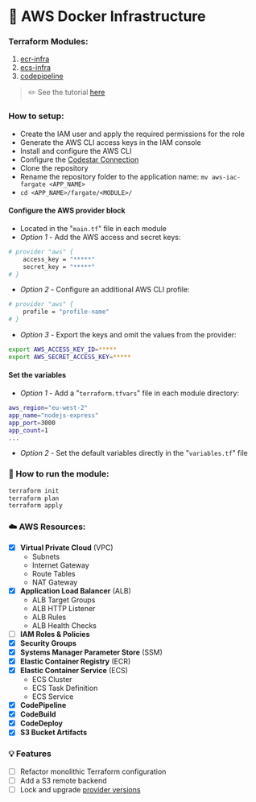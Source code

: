 # 🚜 AWS Docker Infrastructure


### Terraform Modules:
1. [ecr-infra](./fargate/ecr-infra)
2. [ecs-infra](./fargate/ecs-infra)
3. [codepipeline](./fargate/codepipeline)

> ✏️ See the tutorial [here](./fargate/README.md)

### How to setup:
- Create the IAM user and apply the required permissions for the role
- Generate the AWS CLI access keys in the IAM console
- Install and configure the AWS CLI
- Configure the [Codestar Connection](https://docs.aws.amazon.com/codepipeline/latest/userguide/connections-github.html)
- Clone the repository
- Rename the repository folder to the application name: `mv aws-iac-fargate <APP_NAME>`
- `cd <APP_NAME>/fargate/<MODULE>/`



#### Configure the AWS provider block
- Located in the "`main.tf`" file in each module
- _Option 1_ - Add the AWS access and secret keys:
```sh
# provider "aws" {
    access_key = "*****"
    secret_key = "*****"
# }
```
- _Option 2_ - Configure an additional AWS CLI profile:
```sh
# provider "aws" {
    profile = "profile-name"
# }
```
- _Option 3_ - Export the keys and omit the values from the provider:
```sh
export AWS_ACCESS_KEY_ID=*****
export AWS_SECRET_ACCESS_KEY=*****
```


#### Set the variables
- _Option 1_ - Add a "`terraform.tfvars`" file in each module directory:
```sh
aws_region="eu-west-2"
app_name="nodejs-express"
app_port=3000
app_count=1
...
```
- _Option 2_ - Set the default variables directly in the "`variables.tf`" file


### 🚀 How to run the module:
```sh
terraform init
terraform plan
terraform apply
```

### ☁️ AWS Resources:
- [x] **Virtual Private Cloud** (VPC)
    - Subnets
    - Internet Gateway
    - Route Tables
    - NAT Gateway
- [x] **Application Load Balancer** (ALB)
    - ALB Target Groups
    - ALB HTTP Listener
    - ALB Rules
    - ALB Health Checks
- [ ] **IAM Roles & Policies**
- [x] **Security Groups**
- [x] **Systems Manager Parameter Store** (SSM)
- [x] **Elastic Container Registry** (ECR)
- [x] **Elastic Container Service** (ECS)
    - ECS Cluster
    - ECS Task Definition
    - ECS Service
- [x] **CodePipeline**
- [x] **CodeBuild**
- [x] **CodeDeploy**
- [X] **S3 Bucket Artifacts**

### 💡 Features
- [ ] Refactor monolithic Terraform configuration
- [ ] Add a S3 remote backend
- [ ] Lock and upgrade [provider versions](https://developer.hashicorp.com/terraform/tutorials/configuration-language/provider-versioning)
